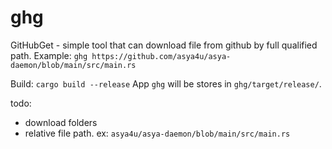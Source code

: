 # ghg

GitHubGet - simple tool that can download file from github by full qualified path. 
Example: `ghg https://github.com/asya4u/asya-daemon/blob/main/src/main.rs`

Build: `cargo build --release`
App `ghg` will be stores in `ghg/target/release/`.

todo:
  - download folders
  - relative file path. ex: `asya4u/asya-daemon/blob/main/src/main.rs`

